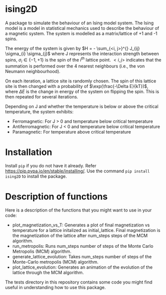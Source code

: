 # ising2D
A package to simulate the behaviour of an Ising model system. 
The Ising model is a model in statistical mechanics used to describe the behaviour of a magnetic system.
The system is modelled as a matrix/lattice of +1 and -1 spins.

The energy of the system is given by 
$H = - \sum_{<i, j>}^{} J_{ij} \sigma_{i} \sigma_{j}$
where J represents the interaction strength between spins,
$\sigma_{i} \in \{-1, +1\}$ is the spin of the $i^{th}$ lattice point.
$<i, j>$ indicates that the summation is performed over the 4 nearest neighbours (i.e., the von Neumann neighbourhood).

On each iteration, a lattice site is randomly chosen.
The spin of this lattice site is then changed with a probability of $\exp(\frac{-\Delta E}{kT})$, 
where $\Delta E$ is the change in energy of the system on flipping the spin.
This is then repeated for several iterations.

Depending on J and whether the temperature is below or above the critical temperature,
the system exhibits:
* Ferromagnetic: For J > 0 and temperature below critical temperature
* Antiferromagnetic: For J < 0 and temperature below critical temperature
* Paramagnetic: For temperature above critical temperature

# Installation
Install `pip` if you do not have it already. Refer https://pip.pypa.io/en/stable/installing/.
Use the command `pip install ising2D` to install the package.

# Description of functions
Here is a description of the functions that you might want to use in your code:
* plot_magnetization_vs_T: Generates a plot of final magnetization vs temperature for a lattice initalized as initial_lattice. Final magnetization is the magnetization of the lattice after num_steps steps of the MCM algorithm.
* run_metropolis: Runs num_steps number of steps of the Monte Carlo Metropolis (MCM) algorithm.
* generate_lattice_evolution: Takes num_steps number of steps of the Monte-Carlo metropolis (MCM) algorithm.
* plot_lattice_evolution: Generates an animation of the evolution of the lattice through the MCM algorithm.

The tests directory in this repository contains some code you might find useful in understanding how to use this package.
